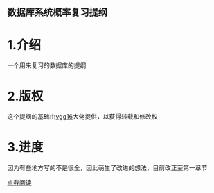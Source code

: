 数据库系统概率复习提纲
---
# 1.介绍
一个用来复习的数据库的提纲

# 2.版权
这个提纲的基础由[vgg16](https://blog.csdn.net/rakish_wind)大佬提供，以获得转载和修改权

# 3.进度
因为有些地方写的不是很全，因此萌生了改进的想法，目前改正至第一章节

[点我阅读](https://github.com/ggrp-china/reviewdatabase/blob/master/%E6%95%B0%E6%8D%AE%E5%BA%93%E5%A4%8D%E4%B9%A0.md)
